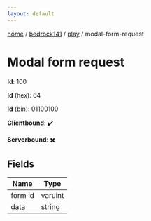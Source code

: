 ```yaml
---
layout: default
---
```


[home](/)  /  [bedrock141](/protocol/bedrock141)  /  [play](/protocol/bedrock141/play)  /  modal-form-request

# Modal form request

**Id**: 100

**Id** (hex): 64

**Id** (bin): 01100100

**Clientbound**: ✔️

**Serverbound**: ✖️

## Fields

Name | Type
---|---
form id | varuint
data | string


